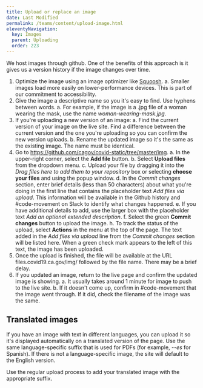 ```yaml
---
title: Upload or replace an image
date: Last Modified 
permalink: /teams/content/upload-image.html
eleventyNavigation:
  key: Images
  parent: Uploading
  order: 223
---
```


We host images through github. One of the benefits of this approach is it gives us a version history if the image changes over time.

1. Optimize the image using an image optimizer like [Squoosh](https://squoosh.app/).
  a. Smaller images load more easily on lower-performance devices. This is part of our commitment to accessibility.
3. Give the image a descriptive name so you it's easy to find. Use hyphens between words.
  a. For example, if the image is a .jpg file of a woman wearing the mask, use the name _woman-wearing-mask.jpg_.
3. If you're uploading a new version of an image:
  a. Find the current version of your image on the live site. Find a difference between the current version and the one you're uploading so you can confirm the new version uploads.
  b. Rename the updated image so it's the same as the existing image. The name must be identical.
4. Go to https://github.com/cagov/covid-static/tree/master/img.
  a. In the upper-right corner, select the **Add file** button.
  b. Select **Upload files** from the dropdown menu.
  c. Upload your file by dragging it into the _Drag files here to add them to your repository_ box or selecting **choose your files** and using the popup window. 
  d. In the _Commit changes_ section, enter brief details (less than 50 characters) about what you're doing in the first line that contains the placeholder text _Add files via upload_. This information will be available in the Github history and #code-movement on Slack to identify what changes happened. 
  e. If you have additional details to add, use the larger box with the placeholder text _Add an optional extended description_.
  f. Select the green **Commit changes** button to upload the image.
  h. To track the status of the upload, select **Actions** in the menu at the top of the page. The text added in the _Add files via upload_ line from the _Commit changes_ section will be listed here. When a green check mark appears to the left of this text, the image has been uploaded.
5. Once the upload is finished, the file will be available at the URL files.covid19.ca.gov/img/ followed by the file name. There may be a brief delay.
6. If you updated an image, return to the live page and confirm the updated image is showing.
  a. It usually takes around 1 minute for image to push to the live site.
  b. If it doesn't come up, confirm in #code-movement that the image went through. If it did, check the filename of the image was the same.

## Translated images

If you have an image with text in different languages, you can upload it so it's displayed automatically on a translated version of the page. Use the same language-specific suffix that is used for PDFs (for example, _--es_ for Spanish). If there is not a language-specific image, the site will default to the English version.

Use the regular upload process to add your translated image with the appropriate suffix.
